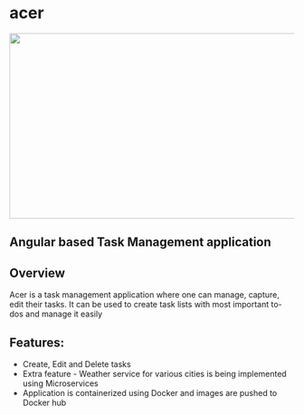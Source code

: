 # acer
<p align="center">
  <img src="Images/social-preview.gif" width="600px" height="328px">
</p>
<h2>Angular based Task Management application</h2>

<h2>Overview</h2>
<p>Acer is a task management application where one can manage, capture, edit their tasks. It can be used to create task lists with most important to-dos and manage it easily</p> 

<h2>Features:</h2> 
<ul>
  <li>Create, Edit and Delete tasks</li>
  <li>Extra feature - Weather service for various cities is being implemented using Microservices</li>
  <li>Application is containerized using Docker and images are pushed to Docker hub</li>
</ul>
